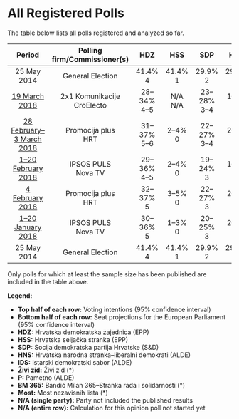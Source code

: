 # All Registered Polls

The table below lists all polls registered and analyzed so far.

| Period     | Polling firm/Commissioner(s) | HDZ | HSS | SDP | HNS | IDS | Živi zid | P | BM 365 | Most |
|:----------:|:----------------------------:|:--:|:--:|:--:|:--:|:--:|:--:|:--:|:--:|:--:|
| 25 May 2014 | General Election | 41.4% <br> 4 | 41.4% <br> 1 | 29.9% <br> 2 | 29.9% <br> 1 | 29.9% <br> 1 | 0.5% <br> 0 | 0.0% <br> 0 | 0.0% <br> 0 | 0.0% <br> 0 |
| [19 March 2018](2018-03-19-2x1Komunikacije.html) | 2x1 Komunikacije <br> CroElecto | 28–34% <br> 4–5 | N/A <br> N/A | 23–28% <br> 3–4 | 1–2% <br> 0 | 1–3% <br> 0 | 11–15% <br> 1–2 | N/A <br> N/A | 1–2% <br> 0 | 7–11% <br> 1 |
| [28 February–3 March 2018](2018-03-03-Promocijaplus.html) | Promocija plus <br> HRT | 31–37% <br> 5–6 | 2–4% <br> 0 | 22–27% <br> 3–4 | 2–3% <br> 0 | 1–3% <br> 0 | 11–15% <br> 1–2 | 1–3% <br> 0 | 2–4% <br> 0 | 7–10% <br> 0–1 |
| [1–20 February 2018](2018-02-20-IPSOSPULS.html) | IPSOS PULS <br> Nova TV | 29–36% <br> 4–5 | 2–4% <br> 0 | 19–24% <br> 3 | 1–3% <br> 0 | 2–4% <br> 0 | 11–16% <br> 2 | 3–5% <br> 0 | 2–5% <br> 0 | 6–9% <br> 1 |
| [4 February 2018](2018-02-04-Promocijaplus.html) | Promocija plus <br> HRT | 32–37% <br> 5 | 3–5% <br> 0 | 22–27% <br> 3 | 2–3% <br> 0 | 1–2% <br> 0 | 12–16% <br> 2 | 1–2% <br> 0 | 2–4% <br> 0 | 6–9% <br> 1 |
| [1–20 January 2018](2018-01-20-IPSOSPULS.html) | IPSOS PULS <br> Nova TV | 30–36% <br> 5 | 1–3% <br> 0 | 20–25% <br> 3 | 2–4% <br> 0 | 2–4% <br> 0 | 12–17% <br> 2 | 2–4% <br> 0 | 3–5% <br> 0 | 6–9% <br> 1 |
| 25 May 2014 | General Election | 41.4% <br> 4 | 41.4% <br> 1 | 29.9% <br> 2 | 29.9% <br> 1 | 29.9% <br> 1 | 0.5% <br> 0 | 0.0% <br> 0 | 0.0% <br> 0 | 0.0% <br> 0 |

Only polls for which at least the sample size has been published are included in the table above.

**Legend:**
+ **Top half of each row:** Voting intentions (95% confidence interval)
+ **Bottom half of each row:** Seat projections for the European Parliament (95% confidence interval)
+ **HDZ:** Hrvatska demokratska zajednica (EPP)
+ **HSS:** Hrvatska seljačka stranka (EPP)
+ **SDP:** Socijaldemokratska partija Hrvatske (S&D)
+ **HNS:** Hrvatska narodna stranka–liberalni demokrati (ALDE)
+ **IDS:** Istarski demokratski sabor (ALDE)
+ **Živi zid:** Živi zid (*)
+ **P:** Pametno (ALDE)
+ **BM 365:** Bandić Milan 365–Stranka rada i solidarnosti (*)
+ **Most:** Most nezavisnih lista (*)
+ **N/A (single party):** Party not included the published results
+ **N/A (entire row):** Calculation for this opinion poll not started yet

